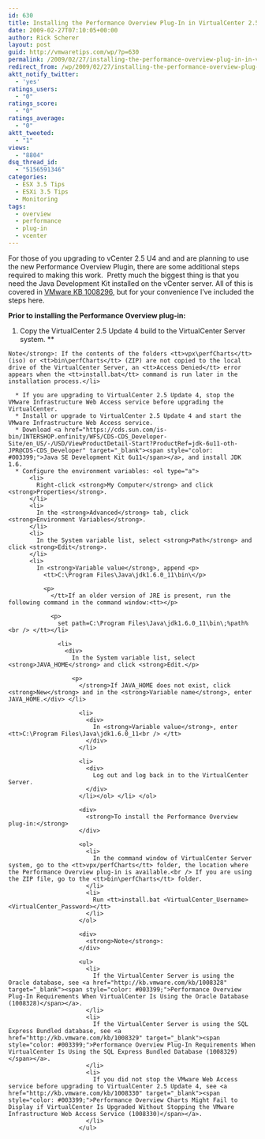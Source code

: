 ```yaml
---
id: 630
title: Installing the Performance Overview Plug-In in VirtualCenter 2.5 Update 4
date: 2009-02-27T07:10:05+00:00
author: Rick Scherer
layout: post
guid: http://vmwaretips.com/wp/?p=630
permalink: /2009/02/27/installing-the-performance-overview-plug-in-in-virtualcenter-25-update-4/
redirect_from: /wp/2009/02/27/installing-the-performance-overview-plug-in-in-virtualcenter-25-update-4/
aktt_notify_twitter:
  - 'yes'
ratings_users:
  - "0"
ratings_score:
  - "0"
ratings_average:
  - "0"
aktt_tweeted:
  - "1"
views:
  - "8804"
dsq_thread_id:
  - "5156591346"
categories:
  - ESX 3.5 Tips
  - ESXi 3.5 Tips
  - Monitoring
tags:
  - overview
  - performance
  - plug-in
  - vcenter
---
```

For those of you upgrading to vCenter 2.5 U4 and and are planning to use the new Performance Overview Plugin, there are some additional steps required to making this work.  Pretty much the biggest thing is that you need the Java Development Kit installed on the vCenter server. All of this is covered in <a href="http://kb.vmware.com/kb/1008296" target="_blank">VMware KB 1008296</a>, but for your convenience I&#8217;ve included the steps here.



<div>
  <strong>Prior to installing the Performance Overview plug-in:</strong>
</div>

  1. Copy the VirtualCenter 2.5 Update 4 build to the VirtualCenter Server system.
** 
    
    Note</strong>: If the contents of the folders <tt>vpx\perfCharts</tt> (iso) or <tt>bin\perfCharts</tt> (ZIP) are not copied to the local drive of the VirtualCenter Server, an <tt>Access Denied</tt> error appears when the <tt>install.bat</tt> command is run later in the installation process.</li> 
    
      * If you are upgrading to VirtualCenter 2.5 Update 4, stop the VMware Infrastructure Web Access service before upgrading the VirtualCenter.
      * Install or upgrade to VirtualCenter 2.5 Update 4 and start the VMware Infrastructure Web Access service.
      * Download <a href="https://cds.sun.com/is-bin/INTERSHOP.enfinity/WFS/CDS-CDS_Developer-Site/en_US/-/USD/ViewProductDetail-Start?ProductRef=jdk-6u11-oth-JPR@CDS-CDS_Developer" target="_blank"><span style="color: #003399;">Java SE Development Kit 6u11</span></a>, and install JDK 1.6.
      * Configure the environment variables: <ol type="a">
          <li>
            Right-click <strong>My Computer</strong> and click <strong>Properties</strong>.
          </li>
          <li>
            In the <strong>Advanced</strong> tab, click <strong>Environment Variables</strong>.
          </li>
          <li>
            In the System variable list, select <strong>Path</strong> and click <strong>Edit</strong>.
          </li>
          <li>
            In <strong>Variable value</strong>, append <p>
              <tt>C:\Program Files\Java\jdk1.6.0_11\bin\</p> 
              
              <p>
                </tt>If an older version of JRE is present, run the following command in the command window:<tt></p> 
                
                <p>
                  set path=C:\Program Files\Java\jdk1.6.0_11\bin\;%path%<br /> </tt></li> 
                  
                  <li>
                    <div>
                      In the System variable list, select <strong>JAVA_HOME</strong> and click <strong>Edit.</p> 
                      
                      <p>
                        </strong>If JAVA_HOME does not exist, click <strong>New</strong> and in the <strong>Variable name</strong>, enter JAVA_HOME.</div> </li> 
                        
                        <li>
                          <div>
                            In <strong>Variable value</strong>, enter <tt>C:\Program Files\Java\jdk1.6.0_11<br /> </tt>
                          </div>
                        </li>
                        
                        <li>
                          <div>
                            Log out and log back in to the VirtualCenter Server.
                          </div>
                        </li></ol> </li> </ol> 
                        
                        <div>
                          <strong>To install the Performance Overview plug-in:</strong>
                        </div>
                        
                        <ol>
                          <li>
                            In the command window of VirtualCenter Server system, go to the <tt>vpx/perfCharts</tt> folder, the location where the Performance Overview plug-in is available.<br /> If you are using the ZIP file, go to the <tt>bin\perfCharts</tt> folder.
                          </li>
                          <li>
                            Run <tt>install.bat <VirtualCenter_Username> <VirtualCenter_Password></tt>
                          </li>
                        </ol>
                        
                        <div>
                          <strong>Note</strong>:
                        </div>
                        
                        <ul>
                          <li>
                            If the VirtualCenter Server is using the Oracle database, see <a href="http://kb.vmware.com/kb/1008328" target="_blank"><span style="color: #003399;">Performance Overview Plug-In Requirements When VirtualCenter Is Using the Oracle Database (1008328)</span></a>.
                          </li>
                          <li>
                            If the VirtualCenter Server is using the SQL Express Bundled database, see <a href="http://kb.vmware.com/kb/1008329" target="_blank"><span style="color: #003399;">Performance Overview Plug-In Requirements When VirtualCenter Is Using the SQL Express Bundled Database (1008329)</span></a>.
                          </li>
                          <li>
                            If you did not stop the VMware Web Access service before upgrading to VirtualCenter 2.5 Update 4, see <a href="http://kb.vmware.com/kb/1008330" target="_blank"><span style="color: #003399;">Performance Overview Charts Might Fail to Display if VirtualCenter Is Upgraded Without Stopping the VMware Infrastructure Web Access Service (1008330)</span></a>.
                          </li>
                        </ul>